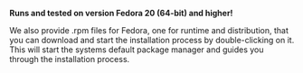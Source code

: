 **Runs and tested on version Fedora 20 (64-bit) and higher!**

We also provide .rpm files for Fedora, one for runtime and distribution,
that you can download and start the installation process by double-clicking on it.
This will start the systems default package manager and guides you through the installation process.
